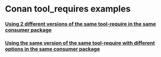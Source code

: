 # Conan tool_requires examples

### [Using 2 different versions of the same tool-require in the same consumer package](different_versions)

### [Using the same version of the same tool-require with different options in the same consumer package](different_options)
